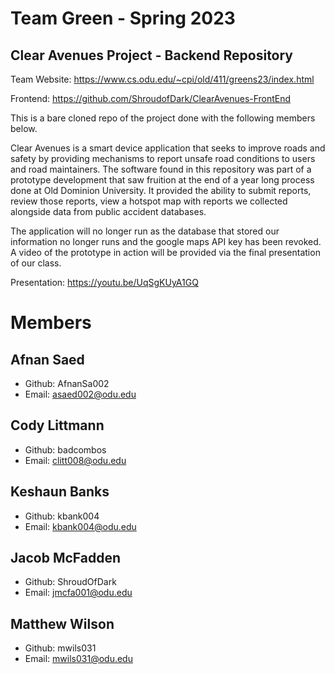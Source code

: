 # Team Green - Spring 2023
## Clear Avenues Project - Backend Repository

Team Website: https://www.cs.odu.edu/~cpi/old/411/greens23/index.html

Frontend: https://github.com/ShroudofDark/ClearAvenues-FrontEnd


This is a bare cloned repo of the project done with the following members below. 

Clear Avenues is a smart device application that seeks to improve roads and safety by providing mechanisms to report unsafe road conditions to users and road maintainers. The software found in this repository was part of a prototype development that saw fruition at the end of a year long process done at Old Dominion University. It provided the ability to submit reports, review those reports, view a hotspot map with reports we collected alongside data from public accident databases. 

The application will no longer run as the database that stored our information no longer runs and the google maps API key has been revoked. A video of the prototype in action will be provided via the final presentation of our class.

Presentation: https://youtu.be/UqSgKUyA1GQ

# Members
## Afnan Saed
- Github: AfnanSa002
- Email: asaed002@odu.edu

## Cody Littmann
- Github: badcombos
- Email: clitt008@odu.edu

## Keshaun Banks
- Github: kbank004
- Email: kbank004@odu.edu

## Jacob McFadden
- Github: ShroudOfDark
- Email: jmcfa001@odu.edu

## Matthew Wilson
- Github: mwils031
- Email: mwils031@odu.edu
